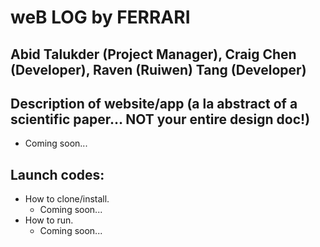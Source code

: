 # weB LOG by FERRARI
## Abid Talukder (Project Manager), Craig Chen (Developer), Raven (Ruiwen) Tang (Developer)

## Description of website/app (a la abstract of a scientific paper… NOT your entire design doc!)
* Coming soon...

## Launch codes:
* How to clone/install.
  * Coming soon...
* How to run.
  * Coming soon...
